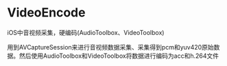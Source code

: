 # VideoEncode
iOS中音视频采集，硬编码(AudioToolbox、VideoToolbox)

用到AVCaptureSession来进行音视频数据采集、采集得到pcm和yuv420原始数据。然后使用AudioToolbox和VideoToolbox将数据进行编码为acc和h.264文件


